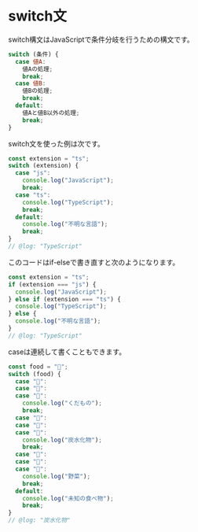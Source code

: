 # switch文

switch構文はJavaScriptで条件分岐を行うための構文です。

```javascript
switch (条件) {
  case 値A:
    値Aの処理;
    break;
  case 値B:
    値Bの処理;
    break;
  default:
    値Aと値B以外の処理;
    break;
}
```

switch文を使った例は次です。

```javascript twoslash
const extension = "ts";
switch (extension) {
  case "js":
    console.log("JavaScript");
    break;
  case "ts":
    console.log("TypeScript");
    break;
  default:
    console.log("不明な言語");
    break;
}
// @log: "TypeScript"
```

このコードはif-elseで書き直すと次のようになります。

```javascript twoslash
const extension = "ts";
if (extension === "js") {
  console.log("JavaScript");
} else if (extension === "ts") {
  console.log("TypeScript");
} else {
  console.log("不明な言語");
}
// @log: "TypeScript"
```

caseは連続して書くこともできます。

```javascript twoslash
const food = "🍙";
switch (food) {
  case "🍎":
  case "🍓":
  case "🍉":
    console.log("くだもの");
    break;
  case "🍙":
  case "🍜":
  case "🍞":
    console.log("炭水化物");
    break;
  case "🥕":
  case "🧅":
  case "🥬":
    console.log("野菜");
    break;
  default:
    console.log("未知の食べ物");
    break;
}
// @log: "炭水化物"
```
